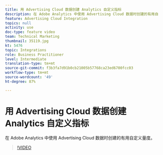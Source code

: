 ```yaml
---
title: 用 Advertising Cloud 数据创建 Analytics 自定义指标
description: 在 Adobe Analytics 中使用 Advertising Cloud 数据时创建的有用自定义量度。
feature: Advertising Cloud Integration
topics: null
activity: use
doc-type: feature video
team: Technical Marketing
thumbnail: 35119.jpg
kt: 5476
topic: Integrations
role: Business Practitioner
level: Intermediate
translation-type: tm+mt
source-git-commit: f3b3fa7d91b0cb21005b57768ca23ed6700fcc03
workflow-type: tm+mt
source-wordcount: '49'
ht-degree: 87%

---
```



# 用 Advertising Cloud 数据创建 Analytics 自定义指标

在 Adobe Analytics 中使用 Advertising Cloud 数据时创建的有用自定义量度。

>[!VIDEO](https://video.tv.adobe.com/v/35119/?quality=12&learn=on)
